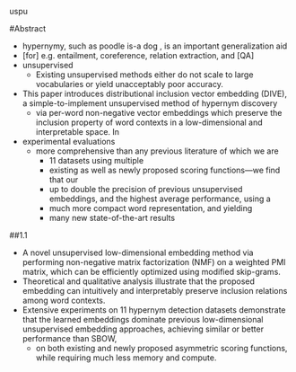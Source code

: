 uspu

#Abstract

* hypernymy, such as poodle is-a dog , is an important generalization aid
* [for] e.g. entailment, coreference, relation extraction, and [QA]
* unsupervised
  * Existing unsupervised methods either do not scale to large vocabularies or
    yield unacceptably poor accuracy. 
* This paper introduces distributional inclusion vector embedding (DIVE), a
  simple-to-implement unsupervised method of hypernym discovery 
  * via per-word non-negative vector embeddings which preserve the inclusion
    property of word contexts in a low-dimensional and interpretable space. In
* experimental evaluations 
  * more comprehensive than any previous literature of which we are
    * 11 datasets using multiple 
    * existing as well as newly proposed scoring functions—we find that our
    * up to double the precision of previous unsupervised embeddings, and the
      highest average performance, using a 
    * much more compact word representation, and yielding 
    * many new state-of-the-art results

##1.1

* A novel unsupervised low-dimensional embedding method via performing
  non-negative matrix factorization (NMF) on a weighted PMI matrix, which can
  be efficiently optimized using modified skip-grams.
* Theoretical and qualitative analysis illustrate that the proposed embedding
  can intuitively and interpretably 
  preserve inclusion relations among word contexts.
* Extensive experiments on 11 hypernym detection datasets demonstrate that
  the learned embeddings dominate previous low-dimensional unsupervised
  embedding approaches, achieving similar or better performance than SBOW, 
  * on both existing and newly proposed asymmetric scoring functions, while
  requiring much less memory and compute.
